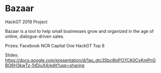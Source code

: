 # Bazaar
HackGT 2019 Project

Bazaar is a tool to help small businesses grow and organized in the age of online, dialogue-driven sales. 

Prizes:
Facebook
NCR
Capital One
HackGT Top 8

Slides: https://docs.google.com/presentation/d/1ao_gtc3Sbc8lxPO7CA0CvKmPnGBO6H3kwTz-5tDiuX4/edit?usp=sharing

